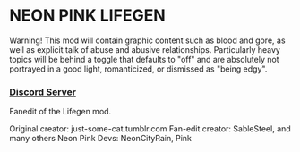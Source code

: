 # NEON PINK LIFEGEN
Warning! This mod will contain graphic content such as blood and gore, as well as explicit talk of abuse and abusive relationships. Particularly heavy topics will be behind a toggle that defaults to "off" and are absolutely not portrayed in a good light, romanticized, or dismissed as "being edgy".

### [Discord Server](https://discord.gg/clangen)
Fanedit of the Lifegen mod.

Original creator: just-some-cat.tumblr.com
Fan-edit creator: SableSteel, and many others
Neon Pink Devs: NeonCityRain, Pink